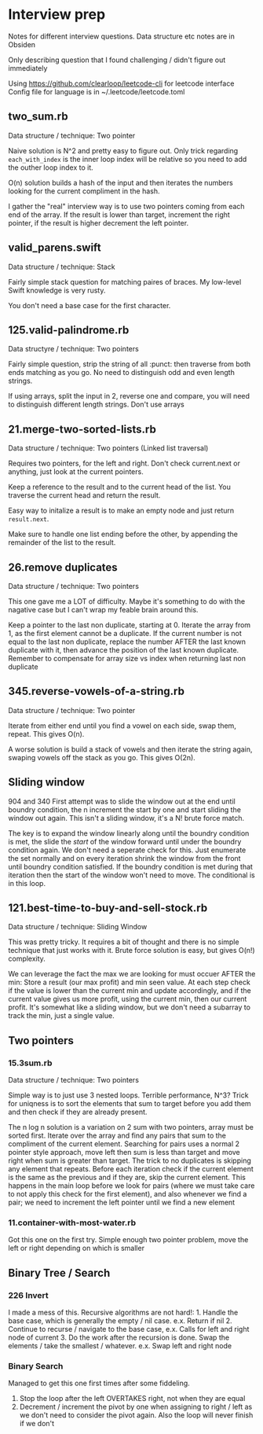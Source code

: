# Interview prep
Notes for different interview questions. Data structure etc notes are in Obsiden

Only describing question that I found challenging / didn't figure out immediately

Using https://github.com/clearloop/leetcode-cli for leetcode interface
Config file for language is in ~/.leetcode/leetcode.toml

## two_sum.rb
Data structure / technique: Two pointer

Naive solution is N^2 and pretty easy to figure out. Only trick regarding `each_with_index` is the inner loop index will be relative so you need to add the outher loop index to it.

O(n) solution builds a hash of the input and then iterates the numbers looking for the current compliment in the hash.

I gather the "real" interview way is to use two pointers coming from each end of the array. If the result is lower than target, increment the right pointer, if the result is higher decrement the left pointer.

## valid_parens.swift
Data structure / technique: Stack

Fairly simple stack question for matching paires of braces. My low-level Swift knowledge is very rusty.

You don't need a base case for the first character.

## 125.valid-palindrome.rb
Data structyre / technique: Two pointers

Fairly simple question, strip the string of all :punct: then traverse from both ends matching as you go. No need to distinguish odd and even length strings.

If using arrays, split the input in 2, reverse one and compare, you will need to distinguish different length strings. Don't use arrays

## 21.merge-two-sorted-lists.rb
Data structure / technique: Two pointers (Linked list traversal)

Requires two pointers, for the left and right. Don't check current.next or anything, just look at the current pointers.

Keep a reference to the result and to the current head of the list. You traverse the current head and return the result.

Easy way to initalize a result is to make an empty node and just return `result.next`.

Make sure to handle one list ending before the other, by appending the remainder of the list to the result.

## 26.remove duplicates
Data structure / technique: Two pointers

This one gave me a LOT of difficulty. Maybe it's something to do with the nagative case but I can't wrap my feable brain around this.

Keep a pointer to the last non duplicate, starting at 0. Iterate the array from 1, as the first element cannot be a duplicate. If the current number is not equal to the last non duplicate, replace the number AFTER the last known duplicate with it, then advance the position of the last known duplicate.
Remember to compensate for array size vs index when returning last non duplicate

## 345.reverse-vowels-of-a-string.rb
Data structure / technique: Two pointer

Iterate from either end until you find a vowel on each side, swap them, repeat. This gives O(n).

A worse solution is build a stack of vowels and then iterate the string again, swaping vowels off the stack as you go. This gives O(2n).

## Sliding window
904 and 340
First attempt was to slide the window out at the end until boundry condition, the n increment the start by one and start sliding the window out again. This isn't a sliding window, it's a N! brute force match.

The key is to expand the window linearly along until the boundry condition is met, the slide the _start_ of the window forward until under the boundry condition again.
We don't need a seperate check for this. Just enumerate the set normally and on every iteration shrink the window from the front until boundry condition satisfied. If the boundry condition is met during that iteration then the start of the window won't need to move. The conditional is in this loop.

## 121.best-time-to-buy-and-sell-stock.rb
Data structure / technique: Sliding Window

This was pretty tricky. It requires a bit of thought and there is no simple technique that just works with it. Brute force solution is easy, but gives O(n!) complexity.

We can leverage the fact the max we are looking for must occuer AFTER the min: Store a result (our max profit) and min seen value. At each step check if the value is lower than the current min and update accordingly, and if the current value gives us more profit, using the current min, then our current profit. It's somewhat like a sliding window, but we don't need a subarray to track the min, just a single value.

## Two pointers
### 15.3sum.rb
Data structure / technique: Two pointers

Simple way is to just use 3 nested loops. Terrible performance, N^3? Trick for uniqness is to sort the elements that sum to target before you add them and then check if they are already present.

The n log n solution is a variation on 2 sum with two pointers, array must be sorted first. Iterate over the array and find any pairs that sum to the compliment of the current element. Searching for pairs uses a normal 2 pointer style approach, move left then sum is less than target and move right when sum is greater than target.
The trick to no duplicates is skipping any element that repeats. Before each iteration check if the current element is the same as the previous and if they are, skip the current element. This happens in the main loop before we look for pairs (where we must take care to not apply this check for the first element), and also whenever we find a pair; we need to increment the left pointer until we find a new element


### 11.container-with-most-water.rb
Got this one on the first try. Simple enough two pointer problem, move the left or right depending on which is smaller

## Binary Tree / Search

### 226 Invert
I made a mess of this. Recursive algorithms are not hard!:
    1. Handle the base case, which is generally the empty / nil case. e.x. Return if nil
    2. Continue to recurse / navigate to the base case, e.x. Calls for left and right node of current
    3. Do the work after the recursion is done. Swap the elements / take the smallest / whatever. e.x. Swap left and right node

### Binary Search
Managed to get this one first times after some fiddeling.
1. Stop the loop after the left OVERTAKES right, not when they are equal
2. Decrement / increment the pivot by one when assigning to right / left as we don't need to consider the pivot again. Also the loop will never finish if we don't
